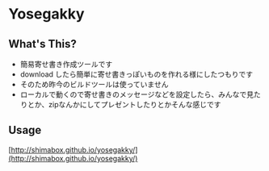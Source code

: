 # Yosegakky

## What's This?

- 簡易寄せ書き作成ツールです
- download したら簡単に寄せ書きっぽいものを作れる様にしたつもりです
- そのため昨今のビルドツールは使っていません
- ローカルで動くので寄せ書きのメッセージなどを設定したら、みんなで見たりとか、zipなんかにしてプレゼントしたりとかそんな感じです

## Usage

[http://shimabox.github.io/yosegakky/](http://shimabox.github.io/yosegakky/)